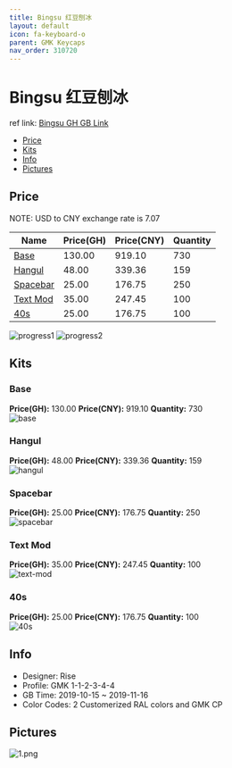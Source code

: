 ```yaml
---
title: Bingsu 红豆刨冰
layout: default
icon: fa-keyboard-o
parent: GMK Keycaps
nav_order: 310720
---
```


# Bingsu 红豆刨冰

ref link: [Bingsu GH GB Link](https://geekhack.org/index.php?topic=102936.0)  

* [Price](#price)  
* [Kits](#kits)  
* [Info](#info)  
* [Pictures](#pictures)  


## Price  
NOTE: USD to CNY exchange rate is 7.07

| Name          | Price(GH)    |  Price(CNY) | Quantity |
| ------------- | ------------ |  ---------- | -------- |
|[Base](#base)|130.00|919.10|730|
|[Hangul](#hangul)|48.00|339.36|159|
|[Spacebar](#spacebar)|25.00|176.75|250|
|[Text Mod](#text-mod)|35.00|247.45|100|
|[40s](#40s)|25.00|176.75|100|

<img src="{{ 'assets/images/gmk-keycaps/bingsu/progress1.png' | relative_url }}" alt="progress1" class="image featured">
<img src="{{ 'assets/images/gmk-keycaps/bingsu/progress2.png' | relative_url }}" alt="progress2" class="image featured">

## Kits  
### Base  
**Price(GH):** 130.00    **Price(CNY):** 919.10    **Quantity:** 730  
<img src="{{ 'assets/images/gmk-keycaps/bingsu/kits_pics/base.jpg' | relative_url }}" alt="base" class="image featured">

### Hangul  
**Price(GH):** 48.00    **Price(CNY):** 339.36    **Quantity:** 159  
<img src="{{ 'assets/images/gmk-keycaps/bingsu/kits_pics/hangul.jpg' | relative_url }}" alt="hangul" class="image featured">

### Spacebar  
**Price(GH):** 25.00    **Price(CNY):** 176.75    **Quantity:** 250  
<img src="{{ 'assets/images/gmk-keycaps/bingsu/kits_pics/spacebar.jpg' | relative_url }}" alt="spacebar" class="image featured">

### Text Mod  
**Price(GH):** 35.00    **Price(CNY):** 247.45    **Quantity:** 100  
<img src="{{ 'assets/images/gmk-keycaps/bingsu/kits_pics/text-mod.jpg' | relative_url }}" alt="text-mod" class="image featured">

### 40s  
**Price(GH):** 25.00    **Price(CNY):** 176.75    **Quantity:** 100  
<img src="{{ 'assets/images/gmk-keycaps/bingsu/kits_pics/40s.jpg' | relative_url }}" alt="40s" class="image featured">


## Info  
* Designer: Rise  
* Profile: GMK 1-1-2-3-4-4  
* GB Time: 2019-10-15 ~ 2019-11-16  
* Color Codes: 2 Customerized RAL colors and GMK CP


## Pictures  
<img src="{{ 'assets/images/gmk-keycaps/bingsu/rendering_pics/1.png' | relative_url }}" alt="1.png" class="image featured">
